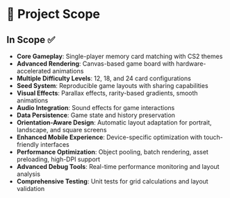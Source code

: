 # 🎯 Project Scope

## In Scope ✅

- **Core Gameplay**: Single-player memory card matching with CS2 themes
- **Advanced Rendering**: Canvas-based game board with hardware-accelerated animations
- **Multiple Difficulty Levels**: 12, 18, and 24 card configurations
- **Seed System**: Reproducible game layouts with sharing capabilities
- **Visual Effects**: Parallax effects, rarity-based gradients, smooth animations
- **Audio Integration**: Sound effects for game interactions
- **Data Persistence**: Game state and history preservation
- **Orientation-Aware Design**: Automatic layout adaptation for portrait, landscape, and square screens
- **Enhanced Mobile Experience**: Device-specific optimization with touch-friendly interfaces
- **Performance Optimization**: Object pooling, batch rendering, asset preloading, high-DPI support
- **Advanced Debug Tools**: Real-time performance monitoring and layout analysis
- **Comprehensive Testing**: Unit tests for grid calculations and layout validation
